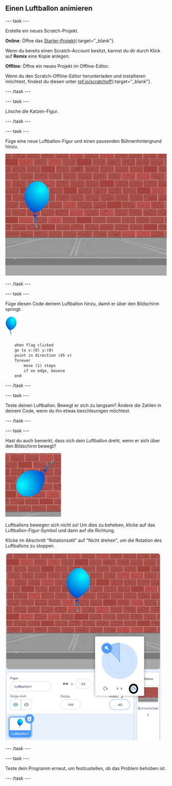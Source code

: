 ## Einen Luftballon animieren

--- task ---

Erstelle ein neues Scratch-Projekt.

**Online**: Öffne das [Starter-Projekt](http://rpf.io/scratch-new){:target="_blank"}.

Wenn du bereits einen Scratch-Account besitzt, kannst du dir durch Klick auf **Remix** eine Kopie anlegen.

**Offline**: Öffne ein neues Projekt im Offline-Editor.

Wenn du den Scratch-Offline-Editor herunterladen und installieren möchtest, findest du diesen unter [rpf.io/scratchoff](http://rpf.io/scratchoff){:target="_blank"}.

--- /task ---

--- task ---

Lösche die Katzen-Figur.

--- /task ---

--- task ---

Füge eine neue Luftballon-Figur und einen passenden Bühnenhintergrund hinzu.

![Hintergrund und Luftballon-Sprite](images/balloons-balloon.png)

--- /task ---


--- task ---

Füge diesen Code deinem Luftballon hinzu, damit er über den Bildschirm springt:

![Luftballon-Sprite](images/balloon-sprite.png)

```blocks3
    when flag clicked
    go to x:(0) y:(0)
    point in direction (45 v)
    forever
        move (1) steps
        if on edge, bounce
    end
```

--- /task ---

--- task ---

Teste deinen Luftballon. Bewegt er sich zu langsam? Ändere die Zahlen in deinem Code, wenn du ihn etwas beschleunigen möchtest.

--- /task ---

--- task ---

Hast du auch bemerkt, dass sich dein Luftballon dreht, wenn er sich über den Bildschirm bewegt?

![Luftballon auf den Kopf gestellt](images/balloons-flip.png)

Luftballons bewegen sich nicht so! Um dies zu beheben, klicke auf das Luftballon-Figur-Symbol und dann auf die Richtung.

Klicke im Abschnitt "Rotationsstil" auf "Nicht drehen", um die Rotation des Luftballons zu stoppen.

![Rotationsstil Option](images/balloons-lock-annotated.png)

--- /task ---

--- task ---

Teste dein Programm erneut, um festzustellen, ob das Problem behoben ist.

--- /task ---
